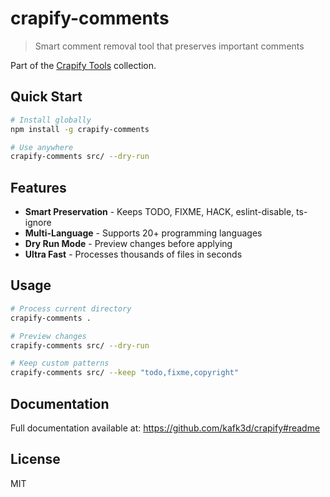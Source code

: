 # crapify-comments

> Smart comment removal tool that preserves important comments

Part of the [Crapify Tools](https://github.com/kafk3d/crapify) collection.

## Quick Start

```bash
# Install globally
npm install -g crapify-comments

# Use anywhere
crapify-comments src/ --dry-run
```

## Features

- **Smart Preservation** - Keeps TODO, FIXME, HACK, eslint-disable, ts-ignore
- **Multi-Language** - Supports 20+ programming languages  
- **Dry Run Mode** - Preview changes before applying
- **Ultra Fast** - Processes thousands of files in seconds

## Usage

```bash
# Process current directory
crapify-comments .

# Preview changes
crapify-comments src/ --dry-run

# Keep custom patterns
crapify-comments src/ --keep "todo,fixme,copyright"
```

## Documentation

Full documentation available at: https://github.com/kafk3d/crapify#readme

## License

MIT